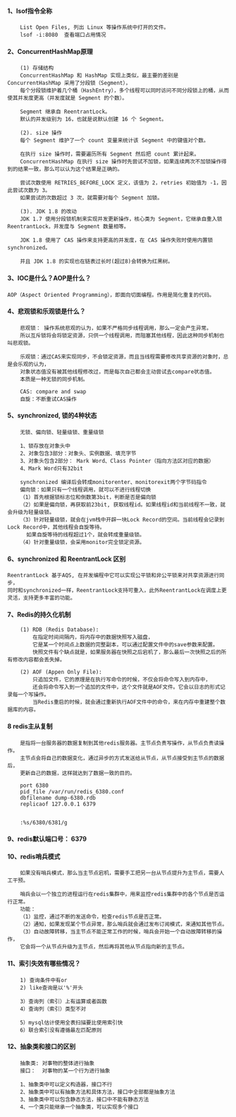 #### 1、lsof指令全称

```
    List Open Files, 列出 Linux 等操作系统中打开的文件。
    lsof -i:8080  查看端口占用情况
```
#### 2、ConcurrentHashMap原理

```
    (1) 存储结构
    ConcurrentHashMap 和 HashMap 实现上类似，最主要的差别是 ConcurrentHashMap 采用了分段锁（Segment），
    每个分段锁维护着几个桶（HashEntry），多个线程可以同时访问不同分段锁上的桶，从而使其并发度更高（并发度就是 Segment 的个数）。

    Segment 继承自 ReentrantLock。
    默认的并发级别为 16，也就是说默认创建 16 个 Segment。

    (2). size 操作
    每个 Segment 维护了一个 count 变量来统计该 Segment 中的键值对个数。

    在执行 size 操作时，需要遍历所有 Segment 然后把 count 累计起来。
    ConcurrentHashMap 在执行 size 操作时先尝试不加锁，如果连续两次不加锁操作得到的结果一致，那么可以认为这个结果是正确的。

    尝试次数使用 RETRIES_BEFORE_LOCK 定义，该值为 2，retries 初始值为 -1，因此尝试次数为 3。
    如果尝试的次数超过 3 次，就需要对每个 Segment 加锁。

    (3). JDK 1.8 的改动
    JDK 1.7 使用分段锁机制来实现并发更新操作，核心类为 Segment，它继承自重入锁 ReentrantLock，并发度与 Segment 数量相等。

    JDK 1.8 使用了 CAS 操作来支持更高的并发度，在 CAS 操作失败时使用内置锁 synchronized。

    并且 JDK 1.8 的实现也在链表过长时(超过8)会转换为红黑树。
```
#### 3、IOC是什么？AOP是什么？
    AOP（Aspect Oriented Programming），即面向切面编程。作用是简化重复的代码。

#### 4、悲观锁和乐观锁是什么？

```
    悲观锁： 操作系统悲观的认为，如果不严格同步线程调用，那么一定会产生异常。
    所以互斥锁将会将锁定资源，只供一个线程调用，而阻塞其他线程，因此这种同步机制也叫悲观锁。

    乐观锁：通过CAS来实现同步，不会锁定资源，而且当线程需要修改共享资源的对象时，总是会乐观的认为，
    对象状态值没有被其他线程修改过，而是每次自己都会主动尝试去compare状态值。
    本质是一种无锁的同步机制。

    CAS: compare and swap
    自旋：不断重试CAS操作
```


#### 5、synchronized, 锁的4种状态
```
    无锁、偏向锁、轻量级锁、重量级锁

    1、锁存放在对象头中
    2、对象包含3部分：对象头、实例数据、填充字节
    3、对象头包含2部分： Mark Word、Class Pointer（指向方法区对应的数据）
    4、Mark Word只有32bit

    synchronized 编译后会转成monitorenter、monitorexit两个字节码指令
    偏向锁：如果只有一个线程调用，就可以不进行线程切换
    （1）首先根据锁标志位和倒数第3bit，判断是否是偏向锁
    （2）如果是偏向锁，再获取前23bit, 获取线程id。如果线程id和当前线程不一致，就会升级为轻量级锁。
    （3）针对轻量级锁，就会在jvm栈中开辟一块Lock Record的空间。当前线程会记录到Lock Record中，其他线程会自旋等待。
      如果自旋等待的线程超过1个，就会转成重量级锁。
    （4）针对重量级锁，会采用monitor完全锁定资源。
```

#### 6、synchronized 和 ReentrantLock 区别
    ReentrantLock 基于AQS, 在并发编程中它可以实现公平锁和非公平锁来对共享资源进行同步，
    同时和synchronized一样，ReentrantLock支持可重入，此外ReentrantLock在调度上更灵活，支持更多丰富的功能。

#### 7、Redis的持久化机制
```
    (1) RDB (Redis Database):
        在指定时间间隔内，将内存中的数据快照写入磁盘，
        它是某一个时间点上数据的完整副本，可以通过配置文件中的save参数来配置。
        快照文件有个缺点就是，如果服务器在快照之后宕机了，那么最后一次快照之后的所有修改内容都会丢失掉。

    (2) AOF (Appen Only File):
        只追加文件，它的原理是在执行写命令的时候，不仅会将命令写入到内存中，
        还会将命令写入到一个追加的文件中，这个文件就是AOF文件。它会以日志的形式记录每一个写操作。
        当Redis重启的时候，就会通过重新执行AOF文件中的命令，来在内存中重建整个数据库的内容。
```

#### 8 redis主从复制

```
    是指将一台服务器的数据复制到其他redis服务器。主节点负责写操作，从节点负责读操作。
    主节点会将自己的数据变化，通过异步的方式发送给从节点，从节点接受到主节点的数据后，
    更新自己的数据，这样就达到了数据一致的目的。

    port 6380
    pid_file /var/run/redis_6380.conf
    dbfilename dump-6380.rdb
    replicaof 127.0.0.1 6379


    :%s/6380/6381/g
```

#### 9、redis默认端口号： 6379
#### 10、redis哨兵模式

```
    如果没有哨兵模式，那么当主节点宕机，需要手工把另一台从节点提升为主节点，需要人工干预。

    哨兵会以一个独立的进程运行在redis集群中，用来监控redis集群中的各个节点是否运行正常。
    功能：
    （1）监控，通过不断的发送命令，检查redis节点是否正常。
    （2）通知，如果发现某个节点异常，那么哨兵就会通过发布订阅模式，来通知其他节点。
    （3）自动故障转移，当主节点不能正常工作的时候，哨兵会开始一个自动故障转移的操作，
    它会将一个从节点升级为主节点，然后再将其他从节点指向新的主节点。
```

#### 11、索引失效有哪些情况？
```
    1) 查询条件中有or
    2) like查询是以'%'开头

    3）查询列（索引）上有运算或者函数
    4）查询列（索引）类型不对

    5）mysql估计使用全表扫描要比使用索引快
    6）联合索引没有遵循最左匹配原则
```

#### 12、抽象类和接口的区别

```
    抽象类: 对事物的整体进行抽象
    接口：  对事物的某一个行为进行抽象

    1、抽象类中可以定义构造器，接口不行
    2、抽象类中可以有抽象方法和具体方法，接口中全部都是抽象方法
    3、抽象类中可以包含静态方法，接口中不能有静态方法
    4、一个类只能继承一个抽象类，可以实现多个接口
```

